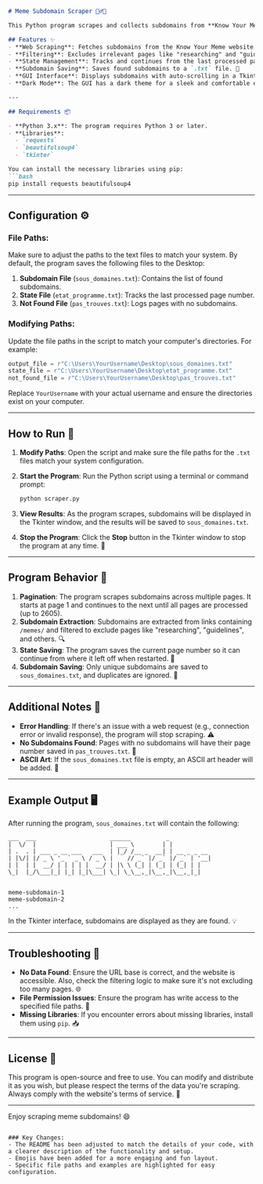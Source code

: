```markdown
# Meme Subdomain Scraper 🕵️‍♂️🌐

This Python program scrapes and collects subdomains from **Know Your Meme**. It processes multiple pages of meme categories, filters unwanted content, and saves the results in a text file. The program uses Tkinter to display the found subdomains in a graphical interface.

## Features ✨
- **Web Scraping**: Fetches subdomains from the Know Your Meme website. 🌍
- **Filtering**: Excludes irrelevant pages like "researching" and "guidelines". 🚫
- **State Management**: Tracks and continues from the last processed page. 🔄
- **Subdomain Saving**: Saves found subdomains to a `.txt` file. 💾
- **GUI Interface**: Displays subdomains with auto-scrolling in a Tkinter window. 💻
- **Dark Mode**: The GUI has a dark theme for a sleek and comfortable experience. 🌑

---

## Requirements 📦

- **Python 3.x**: The program requires Python 3 or later.
- **Libraries**: 
  - `requests`
  - `beautifulsoup4`
  - `tkinter`

You can install the necessary libraries using pip:
```bash
pip install requests beautifulsoup4
```

---

## Configuration ⚙️

### File Paths:
Make sure to adjust the paths to the text files to match your system. By default, the program saves the following files to the Desktop:

1. **Subdomain File** (`sous_domaines.txt`): Contains the list of found subdomains.
2. **State File** (`etat_programme.txt`): Tracks the last processed page number.
3. **Not Found File** (`pas_trouves.txt`): Logs pages with no subdomains.

### Modifying Paths:
Update the file paths in the script to match your computer's directories. For example:

```python
output_file = r"C:\Users\YourUsername\Desktop\sous_domaines.txt"
state_file = r"C:\Users\YourUsername\Desktop\etat_programme.txt"
not_found_file = r"C:\Users\YourUsername\Desktop\pas_trouves.txt"
```

Replace `YourUsername` with your actual username and ensure the directories exist on your computer.

---

## How to Run 🚀

1. **Modify Paths**: Open the script and make sure the file paths for the `.txt` files match your system configuration.
   
2. **Start the Program**: Run the Python script using a terminal or command prompt:
   ```bash
   python scraper.py
   ```

3. **View Results**: As the program scrapes, subdomains will be displayed in the Tkinter window, and the results will be saved to `sous_domaines.txt`.

4. **Stop the Program**: Click the **Stop** button in the Tkinter window to stop the program at any time. 🛑

---

## Program Behavior 🧠

1. **Pagination**: The program scrapes subdomains across multiple pages. It starts at page 1 and continues to the next until all pages are processed (up to 2605).
2. **Subdomain Extraction**: Subdomains are extracted from links containing `/memes/` and filtered to exclude pages like "researching", "guidelines", and others. 🔍
3. **State Saving**: The program saves the current page number so it can continue from where it left off when restarted. 📝
4. **Subdomain Saving**: Only unique subdomains are saved to `sous_domaines.txt`, and duplicates are ignored. 🚫

---

## Additional Notes 📌

- **Error Handling**: If there's an issue with a web request (e.g., connection error or invalid response), the program will stop scraping. ⚠️
- **No Subdomains Found**: Pages with no subdomains will have their page number saved in `pas_trouves.txt`. 📝
- **ASCII Art**: If the `sous_domaines.txt` file is empty, an ASCII art header will be added. 🎨

---

## Example Output 🖥️

After running the program, `sous_domaines.txt` will contain the following:

```
___  ___                     ______          _            
|  \/  |                     | ___ \        | |           
| .  . | ___ _ __ ___   ___  | |_/ /__ _  __| | __ _ _ __ 
| |\/| |/ _ \ '_ ` _ \ / _ \ |    // _` |/ _` |/ _` | '__| 
| |  | |  __/ | | | | |  __/ | |\ \ (_| | (_| | (_| | |   
\_|  |_/\___|_| |_| |_|\___| \_| \_\__,_|\__,_|\__,_|_|   
                                                          
                                                          
meme-subdomain-1
meme-subdomain-2
...
```

In the Tkinter interface, subdomains are displayed as they are found. 💡

---

## Troubleshooting 🔧

- **No Data Found**: Ensure the URL base is correct, and the website is accessible. Also, check the filtering logic to make sure it's not excluding too many pages. 🌐
- **File Permission Issues**: Ensure the program has write access to the specified file paths. 🔑
- **Missing Libraries**: If you encounter errors about missing libraries, install them using `pip`. 📥

---

## License 📝

This program is open-source and free to use. You can modify and distribute it as you wish, but please respect the terms of the data you're scraping. Always comply with the website's terms of service. 📜

---

Enjoy scraping meme subdomains! 😄
```

### Key Changes:
- The README has been adjusted to match the details of your code, with a clearer description of the functionality and setup.
- Emojis have been added for a more engaging and fun layout.
- Specific file paths and examples are highlighted for easy configuration.
